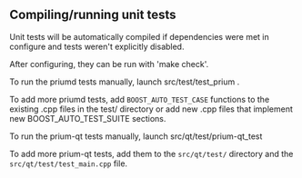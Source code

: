 Compiling/running unit tests
------------------------------------

Unit tests will be automatically compiled if dependencies were met in configure
and tests weren't explicitly disabled.

After configuring, they can be run with 'make check'.

To run the priumd tests manually, launch src/test/test_prium .

To add more priumd tests, add `BOOST_AUTO_TEST_CASE` functions to the existing
.cpp files in the test/ directory or add new .cpp files that
implement new BOOST_AUTO_TEST_SUITE sections.

To run the prium-qt tests manually, launch src/qt/test/prium-qt_test

To add more prium-qt tests, add them to the `src/qt/test/` directory and
the `src/qt/test/test_main.cpp` file.
